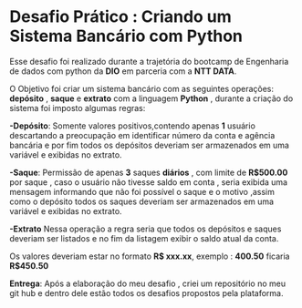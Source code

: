 
# Desafio Prático : Criando um Sistema Bancário com Python

Esse desafio foi realizado durante a trajetória do bootcamp de Engenharia de dados com python da **DIO** em parceria com a **NTT DATA**.

O Objetivo foi criar um sistema bancário com as seguintes operações: **depósito** , **saque** e **extrato** com a linguagem **Python** , durante a criação do sistema foi imposto algumas regras:

**-Depósito**: Somente valores positivos,contendo apenas **1** usuário descartando a preocupação em identificar número da conta e agência bancária e por fim todos os depósitos deveriam ser armazenados em uma variável e exibidas no extrato.

**-Saque**: Permissão de apenas **3** saques **diários** , com limite de **R$500.00** por saque , caso o usuário não tivesse saldo em conta , seria exibida uma mensagem informando que não foi possível o saque e o motivo ,assim como o depósito todos os saques deveriam ser armazenados em uma variável e exibidas no extrato.

**-Extrato** Nessa operação a regra seria que todos os depósitos e saques deveriam ser listados e no fim da listagem exibir o saldo atual da conta. 

Os valores deveriam estar no formato **R$ xxx.xx**, exemplo : **400.50** ficaria **R$450.50**

**Entrega**: Após a elaboração do meu desafio , criei um repositório no meu git hub e dentro dele estão todos os desafios propostos pela plataforma. 

